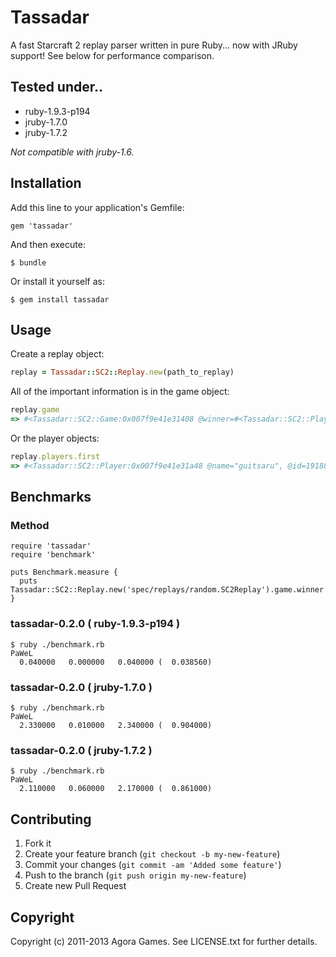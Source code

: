 # Tassadar

A fast Starcraft 2 replay parser written in pure Ruby... now with JRuby support! See below for performance comparison.

## Tested under..

* ruby-1.9.3-p194
* jruby-1.7.0
* jruby-1.7.2

*Not compatible with jruby-1.6.*

## Installation

Add this line to your application's Gemfile:

```
gem 'tassadar'
```

And then execute:

```
$ bundle
```

Or install it yourself as:

```
$ gem install tassadar
```

## Usage

Create a replay object:

```ruby
replay = Tassadar::SC2::Replay.new(path_to_replay)
```

All of the important information is in the game object:

```ruby
replay.game
=> #<Tassadar::SC2::Game:0x007f9e41e31408 @winner=#<Tassadar::SC2::Player:0x007f9e41e31728 @name="redgar", @id=2569192, @won=true, @color={:alpha=>255, :red=>0, :green=>66, :blue=>255}, @chosen_race="Zerg", @actual_race="Zerg", @handicap=100>, @time=2011-07-05 17:01:08 -0500, @map="Delta Quadrant">
```

Or the player objects:

```ruby
replay.players.first
=> #<Tassadar::SC2::Player:0x007f9e41e31a48 @name="guitsaru", @id=1918894, @won=false, @color={:alpha=>255, :red=>180, :green=>20, :blue=>30}, @chosen_race="Terran", @actual_race="Terran", @handicap=100>
```

## Benchmarks

### Method

    require 'tassadar'
    require 'benchmark'

    puts Benchmark.measure {
      puts Tassadar::SC2::Replay.new('spec/replays/random.SC2Replay').game.winner.name
    }

### tassadar-0.2.0 ( ruby-1.9.3-p194 )

    $ ruby ./benchmark.rb
    PaWeL
      0.040000   0.000000   0.040000 (  0.038560)


### tassadar-0.2.0 ( jruby-1.7.0 )

    $ ruby ./benchmark.rb
    PaWeL
      2.330000   0.010000   2.340000 (  0.904000)

### tassadar-0.2.0 ( jruby-1.7.2 )

    $ ruby ./benchmark.rb
    PaWeL
      2.110000   0.060000   2.170000 (  0.861000)

## Contributing

1. Fork it
2. Create your feature branch (`git checkout -b my-new-feature`)
3. Commit your changes (`git commit -am 'Added some feature'`)
4. Push to the branch (`git push origin my-new-feature`)
5. Create new Pull Request

## Copyright

Copyright (c) 2011-2013 Agora Games. See LICENSE.txt for further details.
